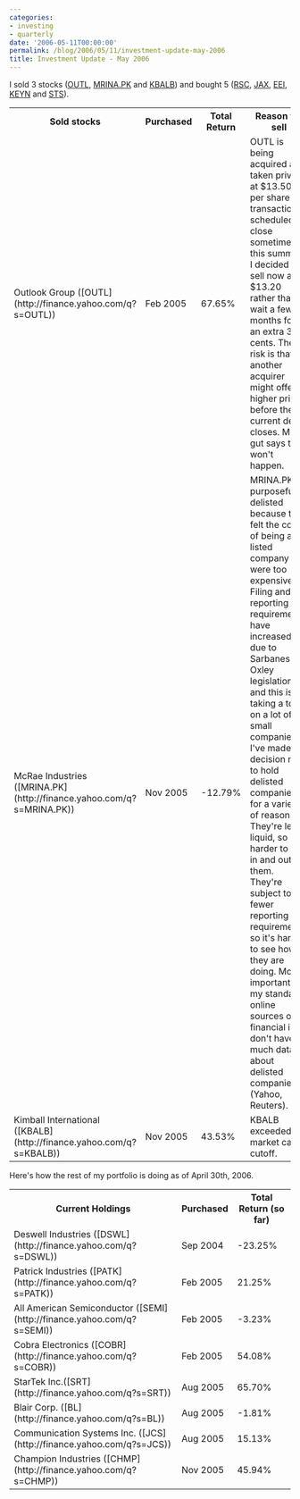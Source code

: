 ```yaml
---
categories:
- investing
- quarterly
date: '2006-05-11T00:00:00'
permalink: /blog/2006/05/11/investment-update-may-2006
title: Investment Update - May 2006
---
```



I sold 3 stocks ([OUTL](http://finance.yahoo.com/q?s=OUTL), [MRINA.PK](http://finance.yahoo.com/q?s=MRINA.PK) and [KBALB](http://finance.yahoo.com/q?s=KBALB)) and bought 5 ([RSC](http://finance.yahoo.com/q?s=RSC), [JAX](http://finance.yahoo.com/q?s=JAX), [EEI](http://finance.yahoo.com/q?s=EEI), [KEYN](http://finance.yahoo.com/q?s=KEYN) and [STS](http://finance.yahoo.com/q?s=STS)).

<table cellspacing="0" summary="Stocks I sold this quarter."> <tr> <th>Sold stocks</th>  <th>Purchased</th>  <th>Total Return</th> <th>Reason for sell</th> </tr>  <tr class="list-odd"> <td>Outlook Group ([OUTL](http://finance.yahoo.com/q?s=OUTL))</td>   <td>Feb 2005</td>  <td>67.65%</td> <td>OUTL is being acquired and taken private at $13.50 per share in a transaction scheduled to close sometime this summer. I decided to sell now at $13.20 rather than wait a few months for an extra 30 cents. The risk is that another acquirer might offer a higher price before the current deal closes. My gut says that won't happen.</td> </tr>  <tr class="list-even"> <td>McRae Industries ([MRINA.PK](http://finance.yahoo.com/q?s=MRINA.PK))</td>   <td>Nov 2005</td>  <td>-12.79%</td> <td>MRINA.PK purposefully delisted because they felt the costs of being a listed company were too expensive. Filing and reporting requirements have increased due to Sarbanes-Oxley legislation and this is taking a toll on a lot of small companies. I've made the decision not to hold delisted companies for a variety of reasons. They're less liquid, so it's harder to get in and out of them. They're subject to fewer reporting requirements, so it's harder to see how they are doing. Most importantly, my standard online sources of financial info don't have much data about delisted companies (Yahoo, Reuters). </td> </tr>  <tr class="list-odd"> <td>Kimball International ([KBALB](http://finance.yahoo.com/q?s=KBALB))</td>   <td>Nov 2005</td>  <td>43.53%</td> <td>KBALB exceeded my market cap cutoff.</td> </tr>  </table>

Here's how the rest of my portfolio is doing as of April 30th, 2006.

<table cellspacing="0" summary="Stocks I currently own."> <tr> <th>Current Holdings</th>  <th>Purchased</th>  <th>Total Return (so far)</th> </tr>  <tr class="list-odd"> <td>Deswell Industries ([DSWL](http://finance.yahoo.com/q?s=DSWL))</td>  <td>Sep 2004</td>  <td>-23.25%</td> </tr>  <tr class="list-even"> <td>Patrick Industries ([PATK](http://finance.yahoo.com/q?s=PATK))</td>  <td>Feb 2005</td>  <td>21.25%</td> </tr>  <tr class="list-odd"> <td>All American Semiconductor ([SEMI](http://finance.yahoo.com/q?s=SEMI))</td>  <td>Feb 2005</td> <td>-3.23%</td> </tr>  <tr class="list-even"> <td>Cobra Electronics ([COBR](http://finance.yahoo.com/q?s=COBR))</td>  <td>Feb 2005</td>  <td>54.08%</td> </tr>  <tr class="list-odd"> <td>StarTek Inc.([SRT](http://finance.yahoo.com/q?s=SRT))</td>  <td>Aug 2005</td>  <td>65.70%</td> </tr>  <tr class="list-even"> <td>Blair Corp. ([BL](http://finance.yahoo.com/q?s=BL))</td>  <td>Aug 2005</td>  <td>-1.81%</td> </tr>  <tr class="list-odd"> <td>Communication Systems Inc. ([JCS](http://finance.yahoo.com/q?s=JCS))</td>  <td>Aug 2005</td>  <td>15.13%</td> </tr>  <tr class="list-even"> <td>Champion Industries ([CHMP](http://finance.yahoo.com/q?s=CHMP))</td> <td>Nov 2005</td>  <td>45.94%</td> </tr>  </table>
